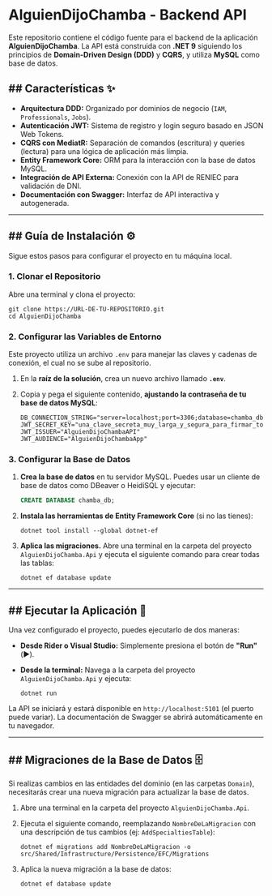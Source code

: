 ﻿# AlguienDijoChamba - Backend API

Este repositorio contiene el código fuente para el backend de la aplicación **AlguienDijoChamba**. La API está construida con **.NET 9** siguiendo los principios de **Domain-Driven Design (DDD)** y **CQRS**, y utiliza **MySQL** como base de datos.

## \#\# Características ✨

* **Arquitectura DDD:** Organizado por dominios de negocio (`IAM`, `Professionals`, `Jobs`).
* **Autenticación JWT:** Sistema de registro y login seguro basado en JSON Web Tokens.
* **CQRS con MediatR:** Separación de comandos (escritura) y queries (lectura) para una lógica de aplicación más limpia.
* **Entity Framework Core:** ORM para la interacción con la base de datos MySQL.
* **Integración de API Externa:** Conexión con la API de RENIEC para validación de DNI.
* **Documentación con Swagger:** Interfaz de API interactiva y autogenerada.

-----

## \#\# Guía de Instalación ⚙️

Sigue estos pasos para configurar el proyecto en tu máquina local.

### 1\. Clonar el Repositorio

Abre una terminal y clona el proyecto:

```shell
git clone https://URL-DE-TU-REPOSITORIO.git
cd AlguienDijoChamba
```

### 2\. Configurar las Variables de Entorno

Este proyecto utiliza un archivo `.env` para manejar las claves y cadenas de conexión, el cual no se sube al repositorio.

1.  En la **raíz de la solución**, crea un nuevo archivo llamado **`.env`**.

2.  Copia y pega el siguiente contenido, **ajustando la contraseña de tu base de datos MySQL**:

    ```dotenv
    DB_CONNECTION_STRING="server=localhost;port=3306;database=chamba_db;user=root;password=TU_CONTRASEÑA_SECRETA_DE_MYSQL"
    JWT_SECRET_KEY="una_clave_secreta_muy_larga_y_segura_para_firmar_tokens_jwt_de_32_caracteres_o_mas"
    JWT_ISSUER="AlguienDijoChambaAPI"
    JWT_AUDIENCE="AlguienDijoChambaApp"
    ```

### 3\. Configurar la Base de Datos

1.  **Crea la base de datos** en tu servidor MySQL. Puedes usar un cliente de base de datos como DBeaver o HeidiSQL y ejecutar:
    ```sql
    CREATE DATABASE chamba_db;
    ```
2.  **Instala las herramientas de Entity Framework Core** (si no las tienes):
    ```shell
    dotnet tool install --global dotnet-ef
    ```
3.  **Aplica las migraciones.** Abre una terminal en la carpeta del proyecto `AlguienDijoChamba.Api` y ejecuta el siguiente comando para crear todas las tablas:
    ```shell
    dotnet ef database update
    ```

-----

## \#\# Ejecutar la Aplicación 🚀

Una vez configurado el proyecto, puedes ejecutarlo de dos maneras:

* **Desde Rider o Visual Studio:**
  Simplemente presiona el botón de **"Run"** (▶️).

* **Desde la terminal:**
  Navega a la carpeta del proyecto `AlguienDijoChamba.Api` y ejecuta:

  ```shell
  dotnet run
  ```

La API se iniciará y estará disponible en `http://localhost:5101` (el puerto puede variar). La documentación de Swagger se abrirá automáticamente en tu navegador.

-----

## \#\# Migraciones de la Base de Datos 🗄️

Si realizas cambios en las entidades del dominio (en las carpetas `Domain`), necesitarás crear una nueva migración para actualizar la base de datos.

1.  Abre una terminal en la carpeta del proyecto `AlguienDijoChamba.Api`.

2.  Ejecuta el siguiente comando, reemplazando `NombreDeLaMigracion` con una descripción de tus cambios (ej: `AddSpecialtiesTable`):

    ```shell
    dotnet ef migrations add NombreDeLaMigracion -o src/Shared/Infrastructure/Persistence/EFC/Migrations
    ```

3.  Aplica la nueva migración a la base de datos:

    ```shell
    dotnet ef database update
    ```